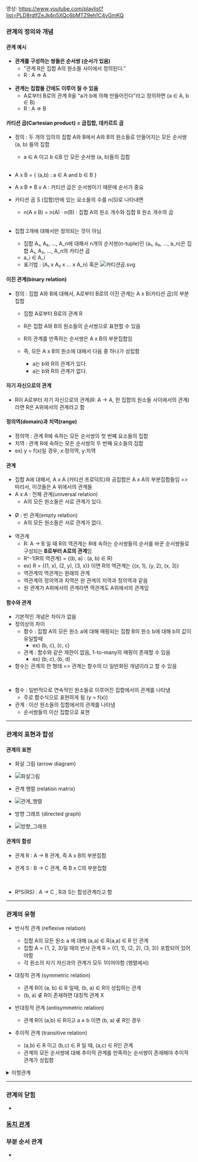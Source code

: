 영상: https://www.youtube.com/playlist?list=PLD8rdlfZeJk4n5XQc6bMTZ9eh1C4vGmKQ

### 관계의 정의와 개념

#### 관계 예시

- **관계를 구성하는 쌍들은 순서쌍 (순서가 있음)**
  - "관계 R은 집합 A의 원소들 사이에서 정의된다."
  - R : A ⇒ A
  <br>
- **관계는 집합들 간에도 이루어 질 수 있음**
  - A로부터 B로의 관계 R을 "a가 b에 의해 만들어진다"라고 정의하면 (a ∈ A, b ∈ B)
  - R : A ⇒ B

#### 카티션 곱(Cartesian product) = 곱집합, 데카르트 곱
- 정의 : 두 개의 임의의 집합 A와 B에서 A와 B의 원소들로 만들어지는 모든 순서쌍 (a, b) 들의 집합
     -  a ∈ A 이고 b ∈B  인 모든 순서쌍 (a, b)들의 집합
     <br>
- A x B = { (a,b) : a ∈ A and b ∈ B }
- A x B ≠ B x A : 카티션 곱은 순서쌍이기 때문에 순서가 중요
  
- 카티션 곱 S (집합)안에 있는 요소들의 수를 n(S)로 나타내면
  - n(A x B) = n(A) · n(B) : 집합 A의 원소 개수와 집합 B 원소 개수의 곱
  <br>
- 집합 2개에 대해서만 정의되는 것이 아님
  - 집합 A₁, A₂, …, A_n에 대해서 n개의 순서쌍(n-tuple)인 (a₁, a₂, …, a_n)은 집합 A₁, A₂, …, A_n의 카티션 곱
  - a_i ∈ A_i
  - 표기법 : (A₁ x A₂ x … x A_n) 혹은 ![카티션곱.svg](/uploads/9f7f0e962c54571dd17d3b60c56e4a02/카티션곱.svg)



#### 이진 관계(binary relation)

- 정의 : 집합 A와 B에 대해서, A로부터 B로의 이진 관계는 A x B(카티션 곱)의 부분집합

  - 집합 A로부터 B로의 관계 R

  - R은 집합 A와 B의 원소들의 순서쌍으로 표현할 수 있음

  - R의 관계를 만족하는 순서쌍은 A x B의 부분집합임
  
  - 즉, 모든 A x B의 원소에 대해서 다음 중 하나가 성립함
    - a는 b와 R의 관계가 있다.
    - a는 b와 R의 관계가 없다.

#### 자기 자신으로의 관계

- R이 A로부터 자기 자신으로의 관계(R: A → A, 한 집합의 원소들 사이에서의 관계)라면 R은 A위에서의 관계라고 함


#### 정의역(domain)과 치역(range)

- 정의역 : 관계 R에 속하는 모든 순서쌍의 첫 번째 요소들의 집합
- 치역 : 관계 R에 속하는 모든 순서쌍의 두 번째 요소들의 집합
- ex) y = f(x)일 경우, x:정의역, y:치역

#### 관계

- 집합 A에 대해서, A x A (카티션 프로덕트)와 공집합은 A x A의 부분집합들임
  => 따라서, 이것들은 A 위에서의 관계들
- A x A : 전체 관계(universal relation)
  - A의 모든 원소들은 서로 관계가 있다.
  <br>
- Ø  : 빈 관계(empty relation)
  - A의 모든 원소들은 서로 관계가 없다.
  <br>
- 역관계
  - R: A → B 일 때 R의 역관계는 R에 속하는 순서쌍들의 순서를 바꾼 순서쌍들로 구성되는 **B로부터 A로의 관계**임
  - R^-1(R의 역관계) = {(b, a) : (a, b) ∈ R}
  - ex) R = {(1, x), (2, y), (3, x)} 이면 R의 역관계는 {(x, 1), (y, 2), (x, 3)}
  - 역관계의 역관계는 원래의 관계
  - 역관계의 정의역과 치역은 원 관계의 치역과 정의역과 같음
  - 원 관계가 A위에서의 관계라면 역관계도 A위에서의 관계임



#### 함수와 관계

- 기본적인 개념은 차이가 없음
- 정의상의 차이
  - 함수 : 집합 A의 모든 원소 a에 대해 매핑되는 집합 B의 원소 b에 대해 b의 값이 유일할때
    - ex) (b, c), (c, c)
  - 관계 : 함수와 같은 제한이 없음, 1-to-many의 매핑이 존재할 수 있음
    - ex) (b, c), (b, d)
- 함수는 관계의 한 형태 => 관계는 함수의 더 일반화된 개념이라고 할 수 있음
<br>

- 함수 : 일반적으로 연속적인 원소들로 이루어진 집합에서의 관계를 나타냄
  - 주로 함수식으로 표현하게 됨 (y = f(x))
- 관계 : 이산 원소들의 집합에서의 관계를 나타냄
  - 순서쌍들의 이산 집합으로 표현

---

### 관계의 표현과 합성

#### 관계의  표현

- 화살 그림 (arrow diagram)
- ![화살그림](/uploads/b4c516d1fc209e12bbd0a37e751d5a02/화살그림.PNG)

- 관계 행렬 (relation matrix)
- ![관계_행렬](/uploads/a8638fd76f9489117e5327a4df63edf0/관계_행렬.PNG)

- 방향 그래프 (directed graph)
- ![방향_그래프](/uploads/7855bc26132b7630a2c9b75476f8d002/방향_그래프.PNG)

#### 관계의 합성

- 관계 R : A → B 관계, 즉 A x B의 부분집합

- 관계 S : B → C 관계, 즉 B x C의 부분집합

  <br>

- RºS(RS) : A → C , R과 S는 합성관계라고 함

---

### 관계의 유형

- 반사적 관계 (reflexive relation)
  - 집합 A의 모든 원소 a 에 대해 (a,a) ∈ R(a,a) ∈ R 인 관계
  - 집합 A = {1, 2, 3}일 때의 반사 관계
    R = {(1, 1), (2, 2), (3, 3)} 포함되어 있어야함
  - 각 원소의 자기 자신과의 관계가 모두 1이어야함 (행렬에서)

- 대칭적 관계 (symmetric relation)
  - 관계 R이 (a, b) ∈ R 일때, (b, a) ∈ R이 성립하는 관계
  - (b, a) ∉ R이 존재하면 대칭적 관계 X
- 반대칭적 관계 (antisymmetric relation)
  - 관계 R이 (a,b) ∈ R이고 a ≠ b 이면 (b, a) ∉ R인 경우
- 추이적 관계 (transitive relation)
  - (a,b) ∈ R 이고 (b,c) ∈ R 일 때, (a,c) ∈ R인 관계
  - 관계의 모든 순서쌍에 대해 추이적 관계를 만족하는 순서쌍이 존재해야 추이적 관계가 성립함

<details>
<summary>이항관계</summary>

- 집합 내의 원소들간의 존재할 수 있는 관계에 대한 개념
- 이항 관계는 n항 관계에서 n이 2인 특수 경우 - 우리가 흔히 생각하는 "a는 b보다 크다"와 같은 개념도의 관계의 하위 개념
- 관계를 이야기할 때 함수를 빼놓을 수 없는데 함수는 관계의 하위 개념이면서 동시에 프로그래밍의 꽃
- 함수의 정의 - 첫 번째 집합의 임의의 한 원소를 두 번째 집합의 오직 한 원소에 대응시키는 대응 관계" 이기 때문
- 특이한 관계 - 반사, 대칭, 반대칭, 비대칭, 추이 관계
- 추이관계 - 데이터 베이스의 관계를 제 3 정규형으로 만들기 위해 추이적 함수 종속성을 제거 해야 한다, 그래프에서 경로 개념에서 추이적 관계를 생각 가능: 정점 a와 b(aRb), b와 c(bRc)가 연결되어 있으면 a에서 c로 가는 경로가 존재한다(aRc)는 식으로 생각할 수 있다.
</details>

---
### 관계의 닫힘
-

### [동치 관계](../이산-수학/이산수학-기초/동치-관계.md)

### 부분 순서 관계
-
